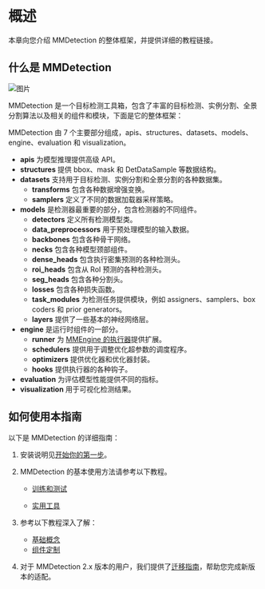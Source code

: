 # 概述

本章向您介绍 MMDetection 的整体框架，并提供详细的教程链接。

## 什么是 MMDetection

![图片](https://user-images.githubusercontent.com/12907710/137271636-56ba1cd2-b110-4812-8221-b4c120320aa9.png)

MMDetection 是一个目标检测工具箱，包含了丰富的目标检测、实例分割、全景分割算法以及相关的组件和模块，下面是它的整体框架：

MMDetection 由 7 个主要部分组成，apis、structures、datasets、models、engine、evaluation 和 visualization。

- **apis** 为模型推理提供高级 API。
- **structures** 提供 bbox、mask 和 DetDataSample 等数据结构。
- **datasets** 支持用于目标检测、实例分割和全景分割的各种数据集。
  - **transforms** 包含各种数据增强变换。
  - **samplers** 定义了不同的数据加载器采样策略。
- **models** 是检测器最重要的部分，包含检测器的不同组件。
  - **detectors** 定义所有检测模型类。
  - **data_preprocessors** 用于预处理模型的输入数据。
  - **backbones** 包含各种骨干网络。
  - **necks** 包含各种模型颈部组件。
  - **dense_heads** 包含执行密集预测的各种检测头。
  - **roi_heads** 包含从 RoI 预测的各种检测头。
  - **seg_heads** 包含各种分割头。
  - **losses** 包含各种损失函数。
  - **task_modules** 为检测任务提供模块，例如 assigners、samplers、box coders 和 prior generators。
  - **layers** 提供了一些基本的神经网络层。
- **engine** 是运行时组件的一部分。
  - **runner** 为 [MMEngine 的执行器](https://mmengine.readthedocs.io/zh_CN/latest/tutorials/runner.html)提供扩展。
  - **schedulers** 提供用于调整优化超参数的调度程序。
  - **optimizers** 提供优化器和优化器封装。
  - **hooks** 提供执行器的各种钩子。
- **evaluation** 为评估模型性能提供不同的指标。
- **visualization** 用于可视化检测结果。

## 如何使用本指南

以下是 MMDetection 的详细指南：

1. 安装说明见[开始你的第一步](get_started.md)。

2. MMDetection 的基本使用方法请参考以下教程。

   - [训练和测试](https://mmdetection.readthedocs.io/zh_CN/dev-3.x/user_guides/index.html#train-test)

   - [实用工具](https://mmdetection.readthedocs.io/zh_CN/dev-3.x/user_guides/index.html#useful-tools)

3. 参考以下教程深入了解：

   - [基础概念](https://mmdetection.readthedocs.io/zh_CN/dev-3.x/advanced_guides/index.html#basic-concepts)
   - [组件定制](https://mmdetection.readthedocs.io/zh_CN/dev-3.x/advanced_guides/index.html#component-customization)

4. 对于 MMDetection 2.x 版本的用户，我们提供了[迁移指南](./migration/migration.md)，帮助您完成新版本的适配。
